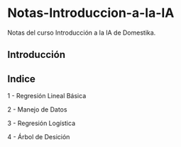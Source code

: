 # Notas-Introduccion-a-la-IA

Notas del curso Introducción a la IA de Domestika.


## Introducción

## Indice

1 - Regresión Lineal Básica

2 - Manejo de Datos

3 - Regresión Logística

4 - Árbol de Desición 


